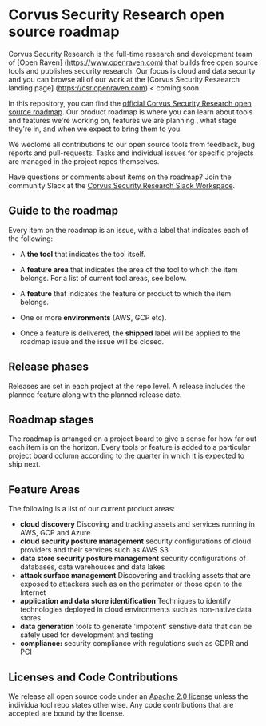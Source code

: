 # Corvus Security Research open source roadmap 

Corvus Security Research is the full-time research and development team of [Open Raven] (https://www.openraven.com) that builds free open source tools and publishes security research. Our focus is cloud and data security and you can browse all of our work at the [Corvus Security Resaearch landing page] (https://csr.openraven.com) < coming soon.

In this repository, you can find the [official Corvus Security Research open source roadmap](https://github.com/openraven/roadmap/projects/1). Our product roadmap is where you can learn about tools and features we're working on, features we are planning , what stage they're in, and when we expect to bring them to you. 

We weclome all contributions to our open source tools from feedback, bug reports and pull-requests. Tasks and individual issues for specific projects are managed in the project repos themselves. 

Have questions or comments about items on the roadmap? Join the community Slack at the [Corvus Security Research Slack Workspace](https:///). 

## Guide to the roadmap

Every item on the roadmap is an issue, with a label that indicates each of the following:

- A **the tool** that indicates the tool itself.

- A **feature area** that indicates the area of the tool to which the item belongs. For a list of current tool areas, see below.

- A **feature** that indicates the feature or product to which the item belongs. 

- One or more **environments** (AWS, GCP etc). 

- Once a feature is delivered, the **shipped** label will be applied to the roadmap issue and the issue will be closed.

## Release phases

Releases are set in each project at the repo level. A release includes the planned feature along with the planned release date. 

## Roadmap stages

The roadmap is arranged on a project board to give a sense for how far out each item is on the horizon. Every tools or feature is added to a particular project board column according to the quarter in which it is expected to ship next. 

## Feature Areas

The following is a list of our current product areas:

- **cloud discovery** Discoving and tracking assets and services running in AWS, GCP and Azure
- **cloud security posture management** security configurations of cloud providers and their services such as AWS S3
- **data store security posture management** security configurations of databases, data warehouses and data lakes
- **attack surface management** Discovering and tracking assets that are exposed to attackers such as on the perimeter or those open to the Internet 
- **application and data store identification** Techniques to identify technologies deployed in cloud environments such as non-native data stores 
- **data generation** tools to generate 'impotent' senstive data that can be safely used for development and testing 
- **compliance:** security compliance with regulations such as GDPR and PCI

## Licenses and Code Contributions

We release all open source code under an [Apache 2.0 license](https://choosealicense.com/licenses/apache-2.0/) unless the individua tool repo states otherwise. Any code contributions that are accepted are bound by the license. 
